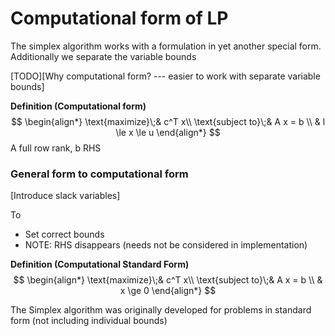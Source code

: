 # Computational form of LP

The simplex algorithm works with a formulation in yet another special form. Additionally we separate the variable bounds

[TODO][Why computational form? --- easier to work with separate variable bounds]

**Definition (Computational form)**
$$
\begin{align*}
    \text{maximize}\;&  c^T x\\
    \text{subject to}\;&    A x = b \\
    & l \le x \le u
\end{align*}
$$
A full row rank, b RHS

### General form to computational form

[Introduce slack variables]

To

* Set correct bounds
* NOTE: RHS disappears (needs not be considered in implementation)


**Definition (Computational Standard Form)**
$$
\begin{align*}
    \text{maximize}\;&  c^T x\\
    \text{subject to}\;&    A x = b \\
    & x \ge 0
\end{align*}
$$

The Simplex algorithm was originally developed for problems in standard form (not including individual bounds)
